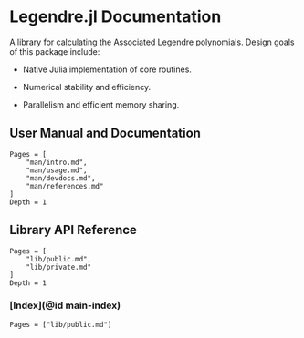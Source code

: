 # Legendre.jl Documentation

A library for calculating the Associated Legendre polynomials.
Design goals of this package include:

  * Native Julia implementation of core routines.

  * Numerical stability and efficiency.

  * Parallelism and efficient memory sharing.

## User Manual and Documentation
```@contents
Pages = [
    "man/intro.md",
    "man/usage.md",
    "man/devdocs.md",
    "man/references.md"
]
Depth = 1
```

## Library API Reference
```@contents
Pages = [
    "lib/public.md",
    "lib/private.md"
]
Depth = 1
```

### [Index](@id main-index)
```@index
Pages = ["lib/public.md"]
```
